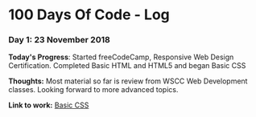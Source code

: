 # 100 Days Of Code - Log

### Day 1: 23 November 2018

**Today's Progress**: Started freeCodeCamp, Responsive Web Design Certification. Completed Basic HTML and HTML5 and began Basic CSS

**Thoughts:** Most material so far is review from WSCC Web Development classes. Looking forward to more advanced topics.

**Link to work:** 
[Basic CSS](https://learn.freecodecamp.org/responsive-web-design/basic-css/give-a-background-color-to-a-div-element)

